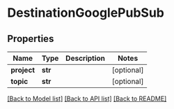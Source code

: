 # DestinationGooglePubSub

## Properties
Name | Type | Description | Notes
------------ | ------------- | ------------- | -------------
**project** | **str** |  | [optional] 
**topic** | **str** |  | [optional] 

[[Back to Model list]](../README.md#documentation-for-models) [[Back to API list]](../README.md#documentation-for-api-endpoints) [[Back to README]](../README.md)


